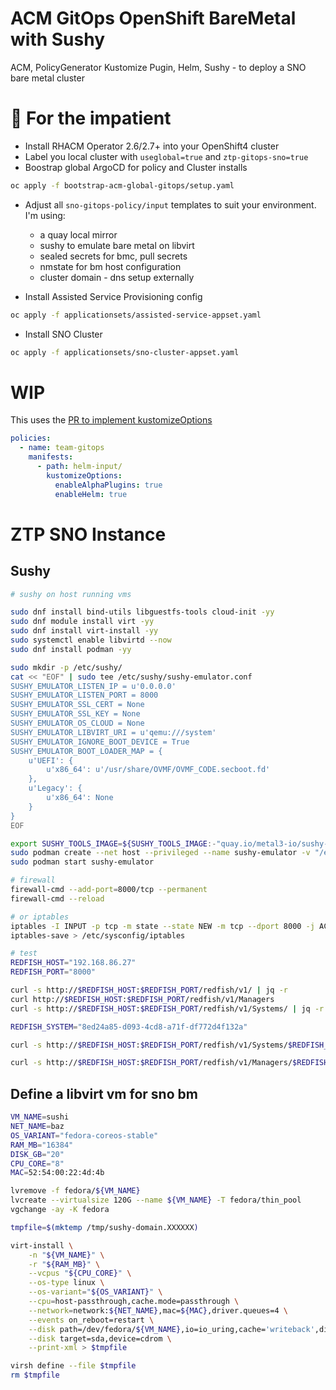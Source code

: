# ACM GitOps OpenShift BareMetal with Sushy

ACM, PolicyGenerator Kustomize Pugin, Helm, Sushy - to deploy a SNO bare metal cluster

# 🤠 For the impatient

- Install RHACM Operator 2.6/2.7+ into your OpenShift4 cluster
- Label you local cluster with `useglobal=true` and `ztp-gitops-sno=true`
- Boostrap global ArgoCD for policy and Cluster installs

```bash
oc apply -f bootstrap-acm-global-gitops/setup.yaml
```

- Adjust all `sno-gitops-policy/input` templates to suit your environment. I'm using:
  - a quay local mirror
  - sushy to emulate bare metal on libvirt
  - sealed secrets for bmc, pull secrets
  - nmstate for bm host configuration
  - cluster domain - dns setup externally

- Install Assisted Service Provisioning config

```bash
oc apply -f applicationsets/assisted-service-appset.yaml
```

- Install SNO Cluster

```bash
oc apply -f applicationsets/sno-cluster-appset.yaml
```

# WIP

 This uses the [PR to implement kustomizeOptions](https://github.com/open-cluster-management-io/policy-generator-plugin/pull/109)

```yaml
policies:
  - name: team-gitops
    manifests:
      - path: helm-input/
        kustomizeOptions:
          enableAlphaPlugins: true
          enableHelm: true
```

# ZTP SNO Instance

## Sushy

```bash
# sushy on host running vms

sudo dnf install bind-utils libguestfs-tools cloud-init -yy
sudo dnf module install virt -yy
sudo dnf install virt-install -yy
sudo systemctl enable libvirtd --now
sudo dnf install podman -yy

sudo mkdir -p /etc/sushy/
cat << "EOF" | sudo tee /etc/sushy/sushy-emulator.conf
SUSHY_EMULATOR_LISTEN_IP = u'0.0.0.0'
SUSHY_EMULATOR_LISTEN_PORT = 8000
SUSHY_EMULATOR_SSL_CERT = None
SUSHY_EMULATOR_SSL_KEY = None
SUSHY_EMULATOR_OS_CLOUD = None
SUSHY_EMULATOR_LIBVIRT_URI = u'qemu:///system'
SUSHY_EMULATOR_IGNORE_BOOT_DEVICE = True
SUSHY_EMULATOR_BOOT_LOADER_MAP = {
    u'UEFI': {
        u'x86_64': u'/usr/share/OVMF/OVMF_CODE.secboot.fd'
    },
    u'Legacy': {
        u'x86_64': None
    }
}
EOF

export SUSHY_TOOLS_IMAGE=${SUSHY_TOOLS_IMAGE:-"quay.io/metal3-io/sushy-tools"}
sudo podman create --net host --privileged --name sushy-emulator -v "/etc/sushy":/etc/sushy -v "/var/run/libvirt":/var/run/libvirt "${SUSHY_TOOLS_IMAGE}" sushy-emulator -i :: -p 8000 --config /etc/sushy/sushy-emulator.conf
sudo podman start sushy-emulator

# firewall
firewall-cmd --add-port=8000/tcp --permanent
firewall-cmd --reload

# or iptables
iptables -I INPUT -p tcp -m state --state NEW -m tcp --dport 8000 -j ACCEPT
iptables-save > /etc/sysconfig/iptables

# test
REDFISH_HOST="192.168.86.27"
REDFISH_PORT="8000"

curl -s http://$REDFISH_HOST:$REDFISH_PORT/redfish/v1/ | jq -r
curl http://$REDFISH_HOST:$REDFISH_PORT/redfish/v1/Managers
curl -s http://$REDFISH_HOST:$REDFISH_PORT/redfish/v1/Systems/ | jq -r

REDFISH_SYSTEM="8ed24a85-d093-4cd8-a71f-df772d4f132a"

curl -s http://$REDFISH_HOST:$REDFISH_PORT/redfish/v1/Systems/$REDFISH_SYSTEM/ | jq '[{hostname: .Name, manufacturer: .Manufacturer}, {"hardware": {cpu: .ProcessorSummary.Count, memory: .MemorySummary.TotalSystemMemoryGiB}}, {"health": {system: .Status.Health, cpu: .ProcessorSummary.Status.Health, memory: .MemorySummary.Status.Health}}]'

curl -s http://$REDFISH_HOST:$REDFISH_PORT/redfish/v1/Managers/$REDFISH_MANAGER/VirtualMedia/Cd/ | jq  '[{iso_connected: .Inserted}]'
```

## Define a libvirt vm for sno bm

```bash
VM_NAME=sushi
NET_NAME=baz
OS_VARIANT="fedora-coreos-stable"
RAM_MB="16384"
DISK_GB="20"
CPU_CORE="8"
MAC=52:54:00:22:4d:4b

lvremove -f fedora/${VM_NAME}
lvcreate --virtualsize 120G --name ${VM_NAME} -T fedora/thin_pool
vgchange -ay -K fedora

tmpfile=$(mktemp /tmp/sushy-domain.XXXXXX)

virt-install \
    -n "${VM_NAME}" \
    -r "${RAM_MB}" \
    --vcpus "${CPU_CORE}" \
    --os-type linux \
    --os-variant="${OS_VARIANT}" \
    --cpu=host-passthrough,cache.mode=passthrough \
    --network=network:${NET_NAME},mac=${MAC},driver.queues=4 \
    --events on_reboot=restart \
    --disk path=/dev/fedora/${VM_NAME},io=io_uring,cache='writeback',discard='unmap' \
    --disk target=sda,device=cdrom \
    --print-xml > $tmpfile

virsh define --file $tmpfile
rm $tmpfile
```
